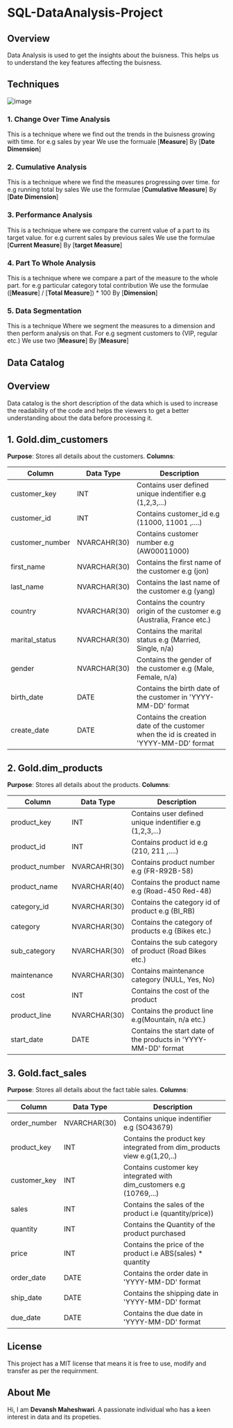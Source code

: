 # SQL-DataAnalysis-Project

## Overview
Data Analysis is used to get the insights about the buisness. This helps us to understand the key features affecting the buisness.

## Techniques

![image](https://github.com/user-attachments/assets/495bc5f8-8883-4ed4-8c48-02ce60147738)


### 1. Change Over Time Analysis
This is a technique where we find out the trends in the buisness growing with time. for e.g sales by year
We use the formuale [**Measure**] By [**Date Dimension**]

### 2. Cumulative Analysis
This is a technique where we find the measures progressing over time. for e.g running total by sales
We use the formulae [**Cumulative Measure**] By [**Date Dimension**]

### 3. Performance Analysis
This is a technique where we compare the current value of a part to its target value. for e.g current sales by previous sales
We use the formulae [**Current Measure**] By [**target Measure**]

### 4. Part To Whole Analysis
This is a technique where we compare a part of the measure to the whole part. for e.g particular category total contribution
We use the formulae ([**Measure**] / [**Total Measure**]) * 100 By [**Dimension**]

### 5. Data Segmentation
This is a technique Where we segment the measures to a dimension and then perform analysis on that. For e.g segment customers to (VIP, regular etc.)
We use two [**Measure**] By [**Measure**]

## **Data Catalog**

## Overview
Data catalog is the short description of the data which is used to increase the readability of the code and helps the viewers to get a better understanding about the data before processing it. 

## 1. Gold.dim_customers
**Purpose**: Stores all details about the customers.
**Columns**: 

| Column        | Data Type                  | Description     |
|----------------|------------------------------|------------|
| customer_key   | INT       | Contains user defined unique indentifier e.g (1,2,3,...)|
| customer_id | INT   | Contains customer_id e.g (11000, 11001 ,....)   |
| customer_number | NVARCAHR(30)     | Contains customer number e.g (AW00011000) |
| first_name | NVARCHAR(30)| Contains the first name of the customer e.g (jon)|
| last_name | NVARCHAR(30)| Contains the last name of the customer e.g (yang)|
| country | NVARCHAR(30)| Contains the country origin of the customer e.g (Australia, France etc.)|
| marital_status | NVARCHAR(30)| Contains the marital status e.g (Married, Single, n/a)|
| gender | NVARCHAR(30)| Contains the gender of the customer e.g (Male, Female, n/a)|
| birth_date | DATE| Contains the birth date of the customer in 'YYYY-MM-DD' format |
| create_date | DATE | Contains the creation date of the customer when the id is created in 'YYYY-MM-DD' format|

## 2. Gold.dim_products
**Purpose**: Stores all details about the products.
**Columns**: 

| Column        | Data Type                  | Description     |
|----------------|------------------------------|------------|
| product_key   | INT       | Contains user defined unique indentifier e.g (1,2,3,...)|
| product_id | INT   | Contains product id e.g (210, 211 ,....)   |
| product_number | NVARCAHR(30)     | Contains product number e.g (FR-R92B-58) |
| product_name | NVARCHAR(40)| Contains the product name  e.g (Road-450 Red-48)|
| category_id | NVARCHAR(30)| Contains the category id of product e.g (BI_RB)|
| category | NVARCHAR(30)| Contains the category of products e.g (Bikes etc.)|
| sub_category | NVARCHAR(30)| Contains the sub category of product (Road Bikes etc.)|
| maintenance | NVARCHAR(30)| Contains maintenance category (NULL, Yes, No)|
| cost | INT | Contains the cost of the product |
| product_line | NVARCHAR(30) | Contains the product line e.g(Mountain, n/a etc.)|
| start_date | DATE | Contains the start date of the products in 'YYYY-MM-DD' format|

## 3. Gold.fact_sales
**Purpose**: Stores all details about the fact table sales.
**Columns**: 

| Column        | Data Type                  | Description     |
|----------------|------------------------------|------------|
| order_number   | NVARCHAR(30) | Contains unique indentifier e.g (SO43679)|
| product_key | INT   | Contains the product key integrated from dim_products view e.g(1,20,..) |
| customer_key | INT     | Contains customer key integrated with dim_customers e.g (10769,...)|
| sales | INT| Contains the sales of the product i.e (quantity/price))|
| quantity | INT | Contains the Quantity of the product purchased |
| price | INT | Contains the price of the product i.e ABS(sales) * quantity |
| order_date | DATE | Contains the order date in 'YYYY-MM-DD' format|
| ship_date | DATE | Contains the shipping date in 'YYYY-MM-DD' format|
| due_date | DATE | Contains the due date in 'YYYY-MM-DD' format|
## License
This project has a MIT license that means it is free to use, modify and transfer as per the requirnment.

## About Me
Hi, I am **Devansh Maheshwari**. A passionate individual who has a keen interest in data and its propeties.
